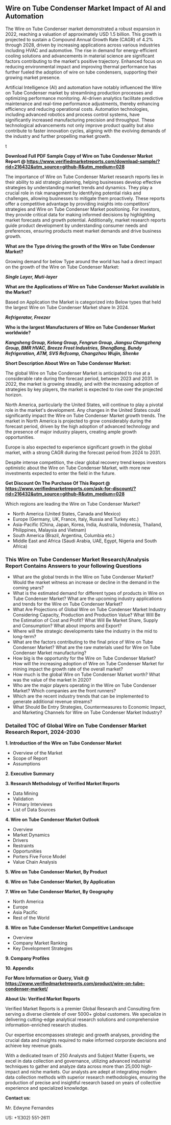 <h2>Wire on Tube Condenser Market Impact of AI and Automation</h2><p>The Wire on Tube Condenser market demonstrated a robust expansion in 2022, reaching a valuation of approximately USD 1.5 billion. This growth is projected to sustain a Compound Annual Growth Rate (CAGR) of 4.2% through 2028, driven by increasing applications across various industries including HVAC and automotive. The rise in demand for energy-efficient cooling solutions and advancements in material science are significant factors contributing to the market's positive trajectory. Enhanced focus on reducing environmental impact and improving thermal performance has further fueled the adoption of wire on tube condensers, supporting their growing market presence.</p><p>Artificial Intelligence (AI) and automation have notably influenced the Wire on Tube Condenser market by streamlining production processes and optimizing performance monitoring. AI-driven analytics facilitate predictive maintenance and real-time performance adjustments, thereby enhancing efficiency and reducing operational costs. Automation technologies, including advanced robotics and process control systems, have significantly increased manufacturing precision and throughput. These technological advancements not only improve product quality but also contribute to faster innovation cycles, aligning with the evolving demands of the industry and further propelling market growth.</p>t</p><p id="" class=""><strong>Download Full PDF Sample Copy of Wire on Tube Condenser Market Report @ <a href="https://www.verifiedmarketreports.com/download-sample/?rid=216432&utm_source=github-R&utm_medium=028" target="_blank">https://www.verifiedmarketreports.com/download-sample/?rid=216432&utm_source=github-R&utm_medium=028</a></strong></p><p>The importance of&nbsp;Wire on Tube Condenser Market research reports lies in their ability to aid strategic planning, helping businesses develop effective strategies by understanding market trends and dynamics. They play a crucial role in risk management by identifying potential risks and challenges, allowing businesses to mitigate them proactively. These reports offer a competitive advantage by providing insights into competitors' strategies and Wire on Tube Condenser Market positioning. For investors, they provide critical data for making informed decisions by highlighting market forecasts and growth potential. Additionally, market research reports guide product development by understanding consumer needs and preferences, ensuring products meet market demands and drive business growth.</p><p><strong>What are the&nbsp;Type driving the growth of the Wire on Tube Condenser Market?</strong></p><p id="" class="">Growing demand for below Type around the world has had a direct impact on the growth of the Wire on Tube Condenser Market:</p><em><strong>Single Layer, Muti-layer</strong></em></p><strong>What are the&nbsp;Applications&nbsp;of Wire on Tube Condenser Market available in the Market?</strong></p><p id="" class="">Based on Application the Market is categorized into Below types that held the largest Wire on Tube Condenser Market share In 2024.</p><em><strong>Refrigerator, Freezer</strong></em></p><strong>Who is the largest Manufacturers of Wire on Tube Condenser Market worldwide?</strong></p><p><em><strong>Kangsheng Group, Kelong Group, Fengrun Group, Jiangsu Changzheng Group, BMR HVAC, Breeze Frost Industries, ShengBang, Bundy Refrigeration, ATM, SVS Refcomp, Changzhou Wujin, Shenke</strong></em></p><p id="" class=""><strong>Short Description About Wire on Tube Condenser Market:</strong></p><p>The global Wire on Tube Condenser Market is anticipated to rise at a considerable rate during the forecast period, between 2023 and 2031. In 2022, the market is growing steadily, and with the increasing adoption of strategies by key players, the market is expected to rise over the projected horizon.</p><p>North America, particularly the United States, will continue to play a pivotal role in the market's development. Any changes in the United States could significantly impact the Wire on Tube Condenser Market growth trends. The market in North America is projected to grow considerably during the forecast period, driven by the high adoption of advanced technology and the presence of major industry players, creating ample growth opportunities.</p><p>Europe is also expected to experience significant growth in the global market, with a strong CAGR during the forecast period from 2024 to 2031.</p><p>Despite intense competition, the clear global recovery trend keeps investors optimistic about the Wire on Tube Condenser Market, with more new investments expected to enter the field in the future.</p><p id="" class=""><strong>Get Discount On The Purchase Of This Report @ <a href="https://www.verifiedmarketreports.com/ask-for-discount/?rid=216432&utm_source=github-R&utm_medium=028" target="_blank">https://www.verifiedmarketreports.com/ask-for-discount/?rid=216432&utm_source=github-R&utm_medium=028</a></strong></p>Which regions are leading the Wire on Tube Condenser Market?</p><ul><li>North America (United States, Canada and Mexico)</li><li>Europe (Germany, UK, France, Italy, Russia and Turkey etc.)</li><li>Asia-Pacific (China, Japan, Korea, India, Australia, Indonesia, Thailand, Philippines, Malaysia and Vietnam)</li><li>South America (Brazil, Argentina, Columbia etc.)</li><li>Middle East and Africa (Saudi Arabia, UAE, Egypt, Nigeria and South Africa)</li></ul><h3 id="" class="">This Wire on Tube Condenser Market Research/Analysis Report Contains Answers to your following Questions</h3><ul><li>What are the global trends in the Wire on Tube Condenser Market? Would the market witness an increase or decline in the demand in the coming years?</li><li>What is the estimated demand for different types of products in Wire on Tube Condenser Market? What are the upcoming industry applications and trends for the Wire on Tube Condenser Market?</li><li>What Are Projections of Global Wire on Tube Condenser Market Industry Considering Capacity, Production and Production Value? What Will Be the Estimation of Cost and Profit? What Will Be Market Share, Supply and Consumption? What about imports and Export?</li><li>Where will the strategic developments take the industry in the mid to long-term?</li><li>What are the factors contributing to the final price of Wire on Tube Condenser Market? What are the raw materials used for Wire on Tube Condenser Market manufacturing?</li><li>How big is the opportunity for the Wire on Tube Condenser Market? How will the increasing adoption of Wire on Tube Condenser Market for mining impact the growth rate of the overall market?</li><li>How much is the global Wire on Tube Condenser Market worth? What was the value of the market In 2020?</li><li>Who are the major players operating in the Wire on Tube Condenser Market? Which companies are the front runners?</li><li>Which are the recent industry trends that can be implemented to generate additional revenue streams?</li><li>What Should Be Entry Strategies, Countermeasures to Economic Impact, and Marketing Channels for Wire on Tube Condenser Market Industry?</li></ul><h3 id="" class="">Detailed TOC of Global Wire on Tube Condenser Market Research Report, 2024-2030</h3><p id="" class=""><strong>1. Introduction of the Wire on Tube Condenser Market</strong></p><ul><li>Overview of the Market</li><li>Scope of Report</li><li>Assumptions</li></ul><p id="" class=""><strong>2. Executive Summary</strong></p><p id="" class=""><strong>3. Research Methodology of Verified Market Reports</strong></p><ul><li>Data Mining</li><li>Validation</li><li>Primary Interviews</li><li>List of Data Sources</li></ul><p id="" class=""><strong>4. Wire on Tube Condenser Market Outlook</strong></p><ul><li>Overview</li><li>Market Dynamics</li><li>Drivers</li><li>Restraints</li><li>Opportunities</li><li>Porters Five Force Model</li><li>Value Chain Analysis</li></ul><p id="" class=""><strong>5. Wire on Tube Condenser Market, By Product</strong></p><p id="" class=""><strong>6. Wire on Tube Condenser Market, By Application</strong></p><p id="" class=""><strong>7. Wire on Tube Condenser Market, By Geography</strong></p><ul><li>North America</li><li>Europe</li><li>Asia Pacific</li><li>Rest of the World</li></ul><p id="" class=""><strong>8. Wire on Tube Condenser Market Competitive Landscape</strong></p><ul><li>Overview</li><li>Company Market Ranking</li><li>Key Development Strategies</li></ul><p id="" class=""><strong>9. Company Profiles</strong></p><p id="" class=""><strong>10. Appendix</strong></p><p id="" class=""><strong>For More Information or Query, Visit @ <a href="https://www.verifiedmarketreports.com/product/wire-on-tube-condenser-market/" target="_blank">https://www.verifiedmarketreports.com/product/wire-on-tube-condenser-market/</a></strong></p><p id="" class=""><strong>About Us: Verified Market Reports</strong></p><p id="" class="">Verified Market Reports is a premier Global Research and Consulting firm serving a diverse clientele of over 5000+ global customers. We specialize in delivering cutting-edge analytical research solutions and comprehensive information-enriched research studies.</p><p id="" class="">Our expertise encompasses strategic and growth analyses, providing the crucial data and insights required to make informed corporate decisions and achieve key revenue goals.</p><p id="" class="">With a dedicated team of 250 Analysts and Subject Matter Experts, we excel in data collection and governance, utilizing advanced industrial techniques to gather and analyze data across more than 25,000 high-impact and niche markets. Our analysts are adept at integrating modern data collection methods with superior research methodologies, ensuring the production of precise and insightful research based on years of collective experience and specialized knowledge.</p><p id="" class=""><strong>Contact us:</strong></p><p id="" class="">Mr. Edwyne Fernandes</p><p id="" class="">US: +1(302) 551-2611</p>